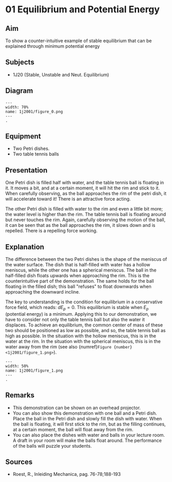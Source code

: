 # 01 Equilibrium and Potential Energy 
    
  
## Aim   
 To show a counter-intuitive example of stable equilibrium that can be explained through minimum potential energy    
  
## Subjects   
* 1J20 (Stable, Unstable and Neut. Equilibrium)   

## Diagram
   
```{figure} figures/figure_0.png  
---  
width: 70%  
name: 1j2001/figure_0.png  
---  
. 
```

## Equipment
 *  Two Petri dishes. 
 *  Two table tennis balls
     
  
## Presentation   
One Petri dish is filled half with water, and the table tennis ball is floating in it. It moves a bit, and at a certain moment, it will hit the rim and stick to it. When carefully observing, as the ball approaches the rim of the petri dish, it will accelerate toward it! There is an attractive force acting.

The other Petri dish is filled with water to the rim and even a little bit more; the water level is higher than the rim. The table tennis ball is floating around but never touches the rim. Again, carefully observing the motion of the ball, it can be seen that as the ball approaches the rim, it slows down and is repelled. There is a repelling force working.   
  
## Explanation   
The difference between the two Petri dishes is the shape of the meniscus of the water surface. The dish that is half-filled with water has a hollow meniscus, while the other one has a spherical meniscus. The ball in the half-filled dish floats upwards when approaching the rim. This is the counterintuitive part of the demonstration. The same holds for the ball floating in the filled dish; this ball "refuses" to float downwards when approaching the downward incline.

The key to understanding is the condition for equilibrium in a conservative force field, which reads: $d E_{p}=0$. This equilibrium is stable when $E_{p}$ (potential energy) is a minimum. Applying this to our demonstration, we have to consider not only the table tennis ball but also the water it displaces. To achieve an equilibrium, the common center of mass of these two should be positioned as low as possible, and so, the table tennis ball as high as possible. In the situation with the hollow meniscus, this is in the water at the rim. In the situation with the spherical meniscus, this is in the water away from the rim (see also {numref}`Figure {number} <1j2001/figure_1.png>`).   

```{figure} figures/figure_1.png  
---  
width: 50%  
name: 1j2001/figure_1.png  
---  
. 
```

## Remarks
 *  This demonstration can be shown on an overhead projector. 
 *  You can also show this demonstration with one ball and a Petri dish. Place the ball in the Petri dish and slowly fill the dish with water. When the ball is floating, it will first stick to the rim, but as the filling continues, at a certain moment, the ball will float away from the rim. 
 *  You can also place the dishes with water and balls in your lecture room. A draft in your room will make the balls float around. The performance of the balls will puzzle your students.
   
  
## Sources
 *  Roest, R., Inleiding Mechanica, pag. 76-78;188-193
  
